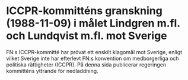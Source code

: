 # ICCPR-kommitténs granskning (1988-11-09) i målet Lindgren m.fl. och Lundqvist m.fl. mot Sverige

FN:s ICCPR\-kommitté har prövat ett enskilt klagomål mot Sverige, enligt vilket Sverige inte har efterlevt FN:s konvention om medborgerliga och politiska rättigheter (ICCPR). På denna sida publicerar regeringen kommitténs yttrande för nedladdning.
